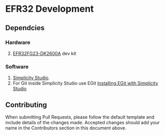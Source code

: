 # EFR32 Development

## Dependcies
### Hardware
2. [EFR32FG23-DK2600A](https://www.silabs.com/development-tools/wireless/proprietary/efr32fg23-868-915-mhz-14-dbm-dev-kit) dev kit
### Software
1. [Simplicity Studio](https://www.silabs.com/developers/simplicity-studio).
3. For Git inside Simplicity Studio use EGit [Installing EGit with Simplicity Studio](https://community.silabs.com/s/article/Installing-EGIT-with-Simplicity-Studio-5-version-5-3-x?language=en_US)


## Contributing
When submitting Pull Requests, please follow the default template and include details of the changes made. Accepted changes should add your name in the Contributors section in this document above.

